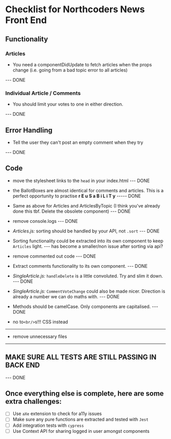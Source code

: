 # Checklist for Northcoders News Front End

## Functionality

### Articles

* You need a componentDidUpdate to fetch articles when the props change (i.e. going from a bad topic error to all articles)

--- DONE

### Individual Article / Comments

* You should limit your votes to one in either direction.

--- DONE

## Error Handling

* Tell the user they can't post an empty comment when they try

--- DONE

## Code

* move the stylesheet links to the `head` in your index.html
--- DONE

* the BallotBoxes are almost identical for comments and articles. This is a perfect opportunity to practise **r E u S a B i L i T y**
----- DONE

* Same as above for Articles and ArticlesByTopic (I think you've already done this tbf. Delete the obsolete component)
--- DONE

* remove console.logs
--- DONE

* *Articles.js:* sorting should be handled by your API, not `.sort`
--- DONE

* Sorting functionality could be extracted into its own component to keep `Articles` light.
--- has become a smaller/non issue after sorting via api?

* remove commented out code
--- DONE

*  Extract comments functionality to its own component.
--- DONE

* *SingleArticle.js:* `handleDelete` is a little convoluted. Try and slim it down.
--- DONE

* *SingleArticle.js:* `CommentVoteChange` could also be made nicer. Direction is already a number we can do maths with.
--- DONE

* Methods should be camelCase. Only components are capitalised.
--- DONE

* no to`<br/>`s!!! CSS instead
--- 

* remove unnecessary files
--- 

## MAKE SURE ALL TESTS ARE STILL PASSING IN BACK END
--- DONE

## Once everything else is complete, here are some extra challenges:

- [ ] Use `aXe` extension to check for a11y issues
- [ ] Make sure any pure functions are extracted and tested with `Jest`
- [ ] Add integration tests with `cypress`
- [ ] Use Context API for sharing logged in user amongst components 